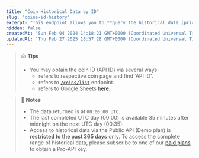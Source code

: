 ```yaml
---
title: "Coin Historical Data by ID"
slug: "coins-id-history"
excerpt: "This endpoint allows you to **query the historical data (price, market cap, 24hrs volume, ...) at a given date for a coin based on a particular coin ID**"
hidden: false
createdAt: "Sun Feb 04 2024 14:18:21 GMT+0000 (Coordinated Universal Time)"
updatedAt: "Thu Feb 27 2025 18:57:28 GMT+0000 (Coordinated Universal Time)"
---
```

> 👍 **Tips**
> 
> - You may obtain the coin ID (API ID) via several ways:
>   - refers to respective coin page and find ‘API ID'.
>   - refers to [`/coins/list`](/reference/coins-list) endpoint.
>   - refers to Google Sheets [here](https://docs.google.com/spreadsheets/d/1wTTuxXt8n9q7C4NDXqQpI3wpKu1_5bGVmP9Xz0XGSyU/edit?usp=sharing).

> 📘 **Notes**
> 
> - The data returned is at `00:00:00 UTC`.
> - The last completed UTC day (00:00) is available 35 minutes after midnight on the next UTC day (00:35).
> - Access to historical data via the Public API (Demo plan) is **restricted to the past 365 days** only. To access the complete range of historical data, please subscribe to one of our [paid plans](https://www.coingecko.com/en/api/pricing) to obtain a Pro-API key.
